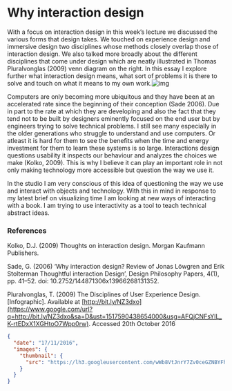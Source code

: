 # Why interaction design

With a focus on interaction design in this week’s lecture we discussed the various forms that design takes. We touched on experience design and immersive design two disciplines whose methods closely overlap those of interaction design. We also talked more broadly about the different disciplines that come under design which are neatly illustrated in Thomas Pluralvonglas (2009) venn diagram on the right. In this essay I explore further what interaction design means, what sort of problems it is there to solve and touch on what it means to my own work.![img](https://lh3.googleusercontent.com/wWb8VtJnrY7Zv0ceGZNBYFhB0I5OXmRul89xrIR6cAo8E_PpOvk8hyR6nv0DCbVzqDOIUm_JHoQPupfbu5UM8GB8iHR8eVZoGVX51tPx0ZYGChzBekGyTTd9RelZU9C5myPuH9CR)

Computers are only becoming more ubiquitous and they have been at an accelerated rate since the beginning of their conception (Sade 2006). Due in part to the rate at which they are developing and also the fact that they tend not to be built by designers eminently focused on the end user but by engineers trying to solve technical problems. I still see many especially in the older generations who struggle to understand and use computers. Or atleast it is hard for them to see the benefits when the time and energy investment for them to learn these systems is so large. Interactions design questions usability it inspects our behaviour and analyzes the choices we make (Kolko, 2009). This is why I believe it can play an important role in not only making technology more accessible but question the way we use it.

In the studio I am very conscious of this idea of questioning the way we use and interact with objects and technology. With this in mind in response to my latest brief on visualizing time I am looking at new ways of interacting with a book. I am trying to use interactivity as a tool to teach technical abstract ideas.

### References

Kolko, D.J. (2009) Thoughts on interaction design. Morgan Kaufmann Publishers.

Sade, G. (2006) ‘Why interaction design? Review of Jonas Löwgren and Erik Stolterman Thoughtful interaction Design’, Design Philosophy Papers, 4(1), pp. 41–52. doi: 10.2752/144871306x13966268131352.

Pluralvonglas, T. (2009) The Disciplines of User Experience Design. [Infographic].
Available at [http://bit.ly/NZ3dxo](https://www.google.com/url?q=http://bit.ly/NZ3dxo&sa=D&ust=1517590438654000&usg=AFQjCNFsYlL_K-rtEDxX1XGHtoO7Wpp0rw). Accessed 20th October 2016



```json
{
  "date": "17/11/2016",
  "images": {
    "thumbnail": {
      "src": "https://lh3.googleusercontent.com/wWb8VtJnrY7Zv0ceGZNBYFhB0I5OXmRul89xrIR6cAo8E_PpOvk8hyR6nv0DCbVzqDOIUm_JHoQPupfbu5UM8GB8iHR8eVZoGVX51tPx0ZYGChzBekGyTTd9RelZU9C5myPuH9CR"
    }
  }
}
```

